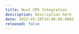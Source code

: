 ```yaml
---
title: Nuxt CMS Integration
description: Description here
date: 2022-03-28T14:00:00.000Z
released: false
---
```

